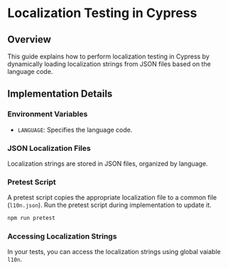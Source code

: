 # Localization Testing in Cypress

## Overview

This guide explains how to perform localization testing in Cypress by dynamically loading localization strings from JSON files based on the language code.

## Implementation Details

### Environment Variables

- `LANGUAGE`: Specifies the language code.

### JSON Localization Files

Localization strings are stored in JSON files, organized by language.

### Pretest Script

A pretest script copies the appropriate localization file to a common file (`l10n.json`).
Run the pretest script during implementation to update it.

```bash
npm run pretest
```

### Accessing Localization Strings

In your tests, you can access the localization strings using global vaiable `l10n`.
